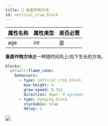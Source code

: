 ```yaml
---
title: 🎍 垂直作物方块
id: vertical_crop_block
---
```


| 属性名称 | 属性类型 | 是否必需 |
|---|---|---|
| age | int | 是 |

**垂直作物方块**是一种随时间向上/向下生长的方块。

```yml
blocks:
  default:flame_cane:
    behaviors:
      - type: vertical_crop_block
        max-height: 4
        grow-speed: 0.333
        direction: down  # up/down
      - type: hanging_block
        stackable: true
        delay: 1
```

![](/img/vertical_crop_block.png)
